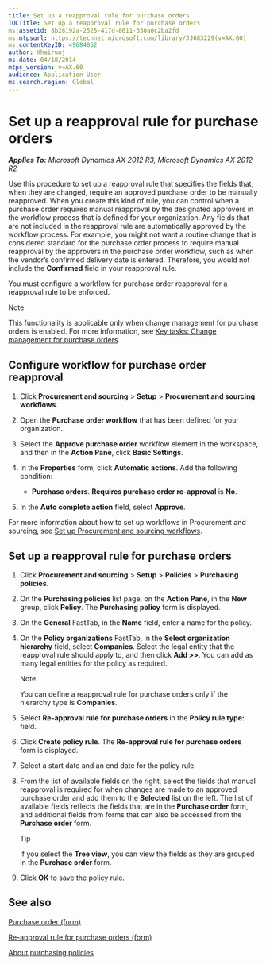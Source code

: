 ```yaml
---
title: Set up a reapproval rule for purchase orders
TOCTitle: Set up a reapproval rule for purchase orders
ms:assetid: 8b28192a-2525-417d-8611-350a0c2ba2fd
ms:mtpsurl: https://technet.microsoft.com/library/JJ683229(v=AX.60)
ms:contentKeyID: 49684852
author: Khairunj
ms.date: 04/18/2014
mtps_version: v=AX.60
audience: Application User
ms.search.region: Global
---
```


# Set up a reapproval rule for purchase orders 


_**Applies To:** Microsoft Dynamics AX 2012 R3, Microsoft Dynamics AX 2012 R2_

Use this procedure to set up a reapproval rule that specifies the fields that, when they are changed, require an approved purchase order to be manually reapproved. When you create this kind of rule, you can control when a purchase order requires manual reapproval by the designated approvers in the workflow process that is defined for your organization. Any fields that are not included in the reapproval rule are automatically approved by the workflow process. For example, you might not want a routine change that is considered standard for the purchase order process to require manual reapproval by the approvers in the purchase order workflow, such as when the vendor’s confirmed delivery date is entered. Therefore, you would not include the **Confirmed** field in your reapproval rule.

You must configure a workflow for purchase order reapproval for a reapproval rule to be enforced.


> [!NOTE]
> <P>This functionality is applicable only when change management for purchase orders is enabled. For more information, see <A href="key-tasks-change-management-for-purchase-orders.md">Key tasks: Change management for purchase orders</A>.</P>



## Configure workflow for purchase order reapproval

1.  Click **Procurement and sourcing** \> **Setup** \> **Procurement and sourcing workflows**.

2.  Open the **Purchase order workflow** that has been defined for your organization.

3.  Select the **Approve purchase order** workflow element in the workspace, and then in the **Action Pane**, click **Basic Settings**.

4.  In the **Properties** form, click **Automatic actions**. Add the following condition:
    
      - **Purchase orders**. **Requires purchase order re-approval** is **No**.

5.  In the **Auto complete action** field, select **Approve**.

For more information about how to set up workflows in Procurement and sourcing, see [Set up Procurement and sourcing workflows](set-up-procurement-and-sourcing-workflows.md).

## Set up a reapproval rule for purchase orders

1.  Click **Procurement and sourcing** \> **Setup** \> **Policies** \> **Purchasing policies**.

2.  On the **Purchasing policies** list page, on the **Action Pane**, in the **New** group, click **Policy**. The **Purchasing policy** form is displayed.

3.  On the **General** FastTab, in the **Name** field, enter a name for the policy.

4.  On the **Policy organizations** FastTab, in the **Select organization hierarchy** field, select **Companies**. Select the legal entity that the reapproval rule should apply to, and then click **Add \>\>**. You can add as many legal entities for the policy as required.
    

    > [!NOTE]
    > <P>You can define a reapproval rule for purchase orders only if the hierarchy type is <STRONG>Companies</STRONG>.</P>



5.  Select **Re-approval rule for purchase orders** in the **Policy rule type:** field.

6.  Click **Create policy rule**. The **Re-approval rule for purchase orders** form is displayed.

7.  Select a start date and an end date for the policy rule.

8.  From the list of available fields on the right, select the fields that manual reapproval is required for when changes are made to an approved purchase order and add them to the **Selected** list on the left. The list of available fields reflects the fields that are in the **Purchase order** form, and additional fields from forms that can also be accessed from the **Purchase order** form.
    

    > [!TIP]
    > <P>If you select the <STRONG>Tree view</STRONG>, you can view the fields as they are grouped in the <STRONG>Purchase order</STRONG> form.</P>



9.  Click **OK** to save the policy rule.

## See also

[Purchase order (form)](https://technet.microsoft.com/library/aa557983\(v=ax.60\))

[Re-approval rule for purchase orders (form)](https://technet.microsoft.com/library/jj680083\(v=ax.60\))

[About purchasing policies](about-purchasing-policies.md)

  


